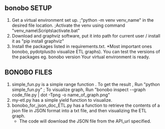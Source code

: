 bonobo SETUP
--------------
1. Get a virtual environment set up. ;"python -m venv venv_name" in the desired file location. ;Activate the venv using command "venv_name\Scripts\activate.bat"
2. Download and graphviz software, put it into path for current user / install it as "pip install graphviz"
3. Install the packages listed in requirements.txt.
*Most important ones bonobo, pydotplus(to visualize ETL graphs).
You can test the versions of the packages eg. bonobo version
Your virtual environment is ready.

BONOBO FILES
-------------
1. simple_fun.py is a simple range function . To get the result , Run "python simple_fun.py" ; 
    To visualize graph, Run "bonobo inspect --graph code_file.py | dot -Tpng -o name_of_graph.png" 
2. my-etl.py has a simple yield function to visualize.
3. bonobo_for_json_doc_ETL.py has a function to retrieve the contents of a json file in JSON format into a txt file, and then visualizing the ETL graph.
   * The code will download the JSON file from the API_url specified.
